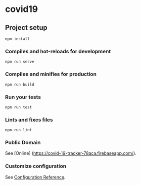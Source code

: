 # covid19

## Project setup
```
npm install
```

### Compiles and hot-reloads for development
```
npm run serve
```

### Compiles and minifies for production
```
npm run build
```

### Run your tests
```
npm run test
```

### Lints and fixes files
```
npm run lint
```
### Public Domain
See [Online] (https://covid-19-tracker-78aca.firebaseapp.com/).

### Customize configuration
See [Configuration Reference](https://cli.vuejs.org/config/).
